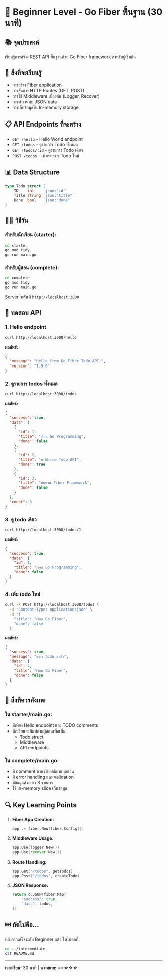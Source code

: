 # 🔰 Beginner Level - Go Fiber พื้นฐาน (30 นาที)

## 📚 จุดประสงค์
เรียนรู้การสร้าง REST API พื้นฐานด้วย Go Fiber framework สำหรับผู้เริ่มต้น

## 🎯 สิ่งที่จะเรียนรู้
- การสร้าง Fiber application
- การจัดการ HTTP Routes (GET, POST)
- การใช้ Middleware เบื้องต้น (Logger, Recover)
- การทำงานกับ JSON data
- การเก็บข้อมูลใน In-memory storage

## 📋 API Endpoints ที่จะสร้าง
- `GET /hello` - Hello World endpoint
- `GET /todos` - ดูรายการ Todo ทั้งหมด
- `GET /todos/:id` - ดูรายการ Todo เดียว
- `POST /todos` - เพิ่มรายการ Todo ใหม่

## 📊 Data Structure
```go
type Todo struct {
    ID    int    `json:"id"`
    Title string `json:"title"`
    Done  bool   `json:"done"`
}
```

## 🏃‍♂️ วิธีรัน

### สำหรับนักเรียน (starter):
```bash
cd starter
go mod tidy
go run main.go
```

### สำหรับผู้สอน (complete):
```bash
cd complete
go mod tidy
go run main.go
```

Server จะรันที่ `http://localhost:3000`

## 🧪 ทดสอบ API

### 1. Hello endpoint
```bash
curl http://localhost:3000/hello
```
**ผลลัพธ์:**
```json
{
  "message": "Hello from Go Fiber Todo API!",
  "version": "1.0.0"
}
```

### 2. ดูรายการ todos ทั้งหมด
```bash
curl http://localhost:3000/todos
```
**ผลลัพธ์:**
```json
{
  "success": true,
  "data": [
    {
      "id": 1,
      "title": "เรียน Go Programming",
      "done": false
    },
    {
      "id": 2,
      "title": "ทำโปรเจกต์ Todo API",
      "done": true
    },
    {
      "id": 3,
      "title": "ทบทวน Fiber Framework",
      "done": false
    }
  ],
  "count": 3
}
```

### 3. ดู todo เดียว
```bash
curl http://localhost:3000/todos/1
```
**ผลลัพธ์:**
```json
{
  "success": true,
  "data": {
    "id": 1,
    "title": "เรียน Go Programming",
    "done": false
  }
}
```

### 4. เพิ่ม todo ใหม่
```bash
curl -X POST http://localhost:3000/todos \
  -H "Content-Type: application/json" \
  -d '{
    "title": "เรียน Go Fiber",
    "done": false
  }'
```
**ผลลัพธ์:**
```json
{
  "success": true,
  "message": "สร้าง todo สำเร็จ",
  "data": {
    "id": 4,
    "title": "เรียน Go Fiber",
    "done": false
  }
}
```

## 📝 สิ่งที่ควรสังเกต

### ใน starter/main.go:
- มีเพียง Hello endpoint และ TODO comments
- นักเรียนจะพิมพ์ตามผู้สอนเพื่อเพิ่ม:
  - Todo struct
  - Middleware
  - API endpoints

### ใน complete/main.go:
- มี comment ภาษาไทยอธิบายทุกส่วน
- มี error handling และ validation
- มีข้อมูลตัวอย่าง 3 รายการ
- ใช้ in-memory slice เก็บข้อมูล

## 🔍 Key Learning Points

1. **Fiber App Creation:**
   ```go
   app := fiber.New(fiber.Config{})
   ```

2. **Middleware Usage:**
   ```go
   app.Use(logger.New())
   app.Use(recover.New())
   ```

3. **Route Handling:**
   ```go
   app.Get("/todos", getTodos)
   app.Post("/todos", createTodo)
   ```

4. **JSON Response:**
   ```go
   return c.JSON(fiber.Map{
       "success": true,
       "data": todos,
   })
   ```

## ⏭️ ถัดไปคือ...
หลังจากเสร็จระดับ Beginner แล้ว ให้ไปต่อที่:
```bash
cd ../intermediate
cat README.md
```

---
**เวลาเรียน:** 30 นาที | **ความยาก:** ⭐⭐☆☆☆ 
